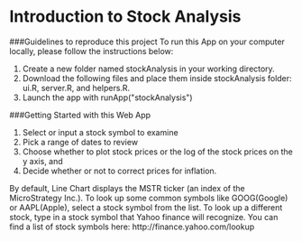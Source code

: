 Introduction to Stock Analysis
======================

###Guidelines to reproduce this project
To run this App on your computer locally, please follow the instructions below:
<ol>
<li>Create a new folder named stockAnalysis in your working directory.</li>
<li>Download the following files and place them inside stockAnalysis folder: ui.R, server.R, and helpers.R.</li>
<li>Launch the app with runApp("stockAnalysis")</li>
</ol>

###Getting Started with this Web App
<ol>
<li>Select or input a stock symbol to examine</li>
<li>Pick a range of dates to review</li>
<li>Choose whether to plot stock prices or the log of the stock prices on the y axis, and</li>
<li>Decide whether or not to correct prices for inflation.</li>
</ol>
By default, Line Chart displays the MSTR ticker (an index of the MicroStrategy Inc.). To look up some common symbols like GOOG(Google) or AAPL(Apple), select a stock symbol from the list. To look up a different stock, type in a stock symbol that Yahoo finance will recognize. You can find a list of stock symbols here: http://finance.yahoo.com/lookup
